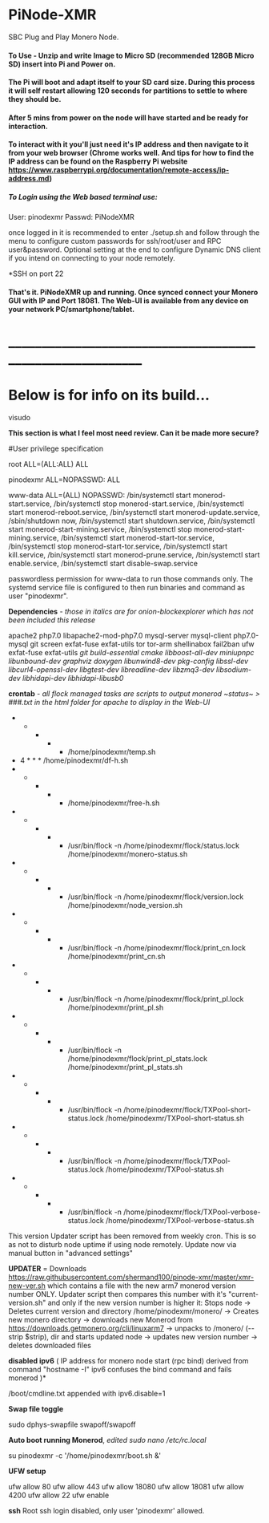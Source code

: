 # PiNode-XMR
SBC Plug and Play Monero Node.

#### To Use - Unzip and write Image to Micro SD (recommended 128GB Micro SD) insert into Pi and Power on.
#### The Pi will boot and adapt itself to your SD card size. During this process it will self restart allowing 120 seconds for partitions to settle to where they should be.

#### After 5 mins from power on the node will have started and be ready for interaction.

#### To interact with it you'll just need it's IP address and then navigate to it from your web browser (Chrome works well. And tips for how to find the IP address can be found on the Raspberry Pi website https://www.raspberrypi.org/documentation/remote-access/ip-address.md)

##### To Login using the Web based terminal use:
User: pinodexmr
Passwd: PiNodeXMR

once logged in it is recommended to enter    ./setup.sh    and follow through the menu to configure custom passwords for ssh/root/user and RPC user&password. Optional setting at the end to configure Dynamic DNS client if you intend on connecting to your node remotely.

*SSH on port 22

#### That's it. PiNodeXMR up and running. Once synced connect your Monero GUI with IP and Port 18081. The Web-UI is available from any device on your network PC/smartphone/tablet.

# _________________________________________________________


# Below is for info on its build...

visudo

**This section is what I feel most need review. Can it be made more secure?**

#User privilege specification

root	ALL=(ALL:ALL) ALL

pinodexmr ALL=NOPASSWD: ALL

www-data ALL=(ALL) NOPASSWD: /bin/systemctl start monerod-start.service, /bin/systemctl stop monerod-start.service, /bin/systemctl start monerod-reboot.service, /bin/systemctl start monerod-update.service, /sbin/shutdown now, /bin/systemctl start shutdown.service, /bin/systemctl start monerod-start-mining.service, /bin/systemctl stop monerod-start-mining.service, /bin/systemctl start monerod-start-tor.service, /bin/systemctl stop monerod-start-tor.service, /bin/systemctl start kill.service, /bin/systemctl start monerod-prune.service, /bin/systemctl start enable.service, /bin/systemctl start disable-swap.service

passwordless permission for www-data to run those commands only. The systemd service file is configured to then run binaries and command as user "pinodexmr".


**Dependencies** - *those in italics are for onion-blockexplorer which has not been included this release*

apache2 php7.0 libapache2-mod-php7.0 mysql-server mysql-client php7.0-mysql git screen exfat-fuse exfat-utils tor tor-arm shellinabox fail2ban ufw exfat-fuse exfat-utils *git build-essential cmake libboost-all-dev miniupnpc libunbound-dev graphviz doxygen libunwind8-dev pkg-config libssl-dev libcurl4-openssl-dev libgtest-dev libreadline-dev libzmq3-dev libsodium-dev libhidapi-dev libhidapi-libusb0*

**crontab** - *all flock managed tasks are scripts to output monerod ~status~ > ###.txt in the html folder for apache to display in the Web-UI*


* * * * * /home/pinodexmr/temp.sh
* 4 * * * /home/pinodexmr/df-h.sh
* * * * * /home/pinodexmr/free-h.sh
* * * * * /usr/bin/flock -n /home/pinodexmr/flock/status.lock /home/pinodexmr/monero-status.sh
* * * * * /usr/bin/flock -n /home/pinodexmr/flock/version.lock /home/pinodexmr/node_version.sh
* * * * * /usr/bin/flock -n /home/pinodexmr/flock/print_cn.lock /home/pinodexmr/print_cn.sh
* * * * * /usr/bin/flock -n /home/pinodexmr/flock/print_pl.lock /home/pinodexmr/print_pl.sh
* * * * * /usr/bin/flock -n /home/pinodexmr/flock/print_pl_stats.lock /home/pinodexmr/print_pl_stats.sh
* * * * * /usr/bin/flock -n /home/pinodexmr/flock/TXPool-short-status.lock /home/pinodexmr/TXPool-short-status.sh
* * * * * /usr/bin/flock -n /home/pinodexmr/flock/TXPool-status.lock /home/pinodexmr/TXPool-status.sh
* * * * * /usr/bin/flock -n /home/pinodexmr/flock/TXPool-verbose-status.lock /home/pinodexmr/TXPool-verbose-status.sh

This version Updater script has been removed from weekly cron. This is so as not to disturb node uptime if using node remotely. Update now via manual button in "advanced settings"

**UPDATER** = Downloads https://raw.githubusercontent.com/shermand100/pinode-xmr/master/xmr-new-ver.sh which contains a file with the new arm7 monerod version number ONLY.
Updater script then compares this number with it's "current-version.sh" and only if the new version number is higher it:
Stops node -> Deletes current version and directory /home/pinodexmr/monero/ -> Creates new monero directory -> downloads new Monerod from https://downloads.getmonero.org/cli/linuxarm7 -> unpacks to /monero/ (--strip $strip), dir and starts updated node -> updates new version number -> deletes downloaded files


**disabled ipv6** ( IP address for monero node start (rpc bind) derived from command "hostname -I" ipv6 confuses the bind command and fails monerod )*

/boot/cmdline.txt appended with ipv6.disable=1

**Swap file toggle**

sudo dphys-swapfile swapoff/swapoff

**Auto boot running Monerod**, *edited  sudo nano /etc/rc.local*

su pinodexmr -c '/home/pinodexmr/boot.sh &'

**UFW setup**

ufw allow 80
ufw allow 443
ufw allow 18080
ufw allow 18081
ufw allow 4200
ufw allow 22
ufw enable

**ssh**
Root ssh login disabled, only user 'pinodexmr' allowed.

